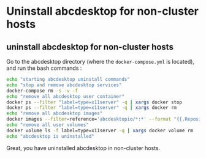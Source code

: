 # Uninstall abcdesktop for non-cluster hosts


## uninstall abcdesktop for non-cluster hosts

Go to the abcdesktop directory (where the `docker-compose.yml` is located), and run the bash commands  : 

```bash
echo "starting abcdesktop uninstall commands"
echo "stop and remove abcdesktop services"
docker-compose rm -s -v -f
echo "remove all abcdesktop user container"
docker ps --filter "label=type=x11server" -q | xargs docker stop
docker ps --filter "label=type=x11server" -q | xargs docker rm
echo "remove all abcdesktop images"
docker images --filter=reference='abcdesktopio/*:*' --format "{{.Repository}}"  | xargs docker rmi
echo "remove all user volumes"
docker volume ls -f label=type=x11server -q | xargs docker volume rm
echo "abcdesktop is uninstalled"
```


Great, you have uninstalled abcdesktop in non-cluster hosts.


